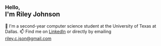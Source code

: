 ## <sub>Hello,</sub><br>I'm Riley Johnson
👋 	I'm a second-year computer science student at the University of Texas at Dallas.
📫 	Find me on [LinkedIn](https://www.linkedin.com/in/rileycjson/) or directly by emailing riley.c.json@gmail.com

<!--
🚧	I’m currently working on ...
🌱 	I’m currently learning ...
⚡ 	Fun fact:
-->
